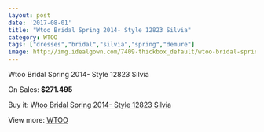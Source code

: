 ```yaml
---
layout: post
date: '2017-08-01'
title: "Wtoo Bridal Spring 2014- Style 12823 Silvia"
category: WTOO
tags: ["dresses","bridal","silvia","spring","demure"]
image: http://img.idealgown.com/7409-thickbox_default/wtoo-bridal-spring-2014-style-12823-silvia.jpg
---
```

Wtoo Bridal Spring 2014- Style 12823 Silvia

On Sales: **$271.495**
<a href="https://www.idealgown.com/en/wtoo/3134-wtoo-bridal-spring-2014-style-12823-silvia.html"><amp-img layout="responsive" width="600" height="600" src="//img.idealgown.com/7409-thickbox_default/wtoo-bridal-spring-2014-style-12823-silvia.jpg" alt="Wtoo Bridal Spring 2014- Style 12823 Silvia 0" /></a>

Buy it: [Wtoo Bridal Spring 2014- Style 12823 Silvia](https://www.idealgown.com/en/wtoo/3134-wtoo-bridal-spring-2014-style-12823-silvia.html "Wtoo Bridal Spring 2014- Style 12823 Silvia")

View more: [WTOO](https://www.idealgown.com/en/39-wtoo "WTOO")